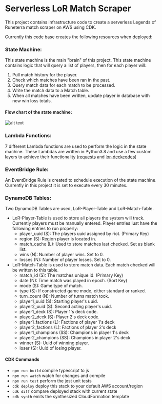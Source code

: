 # Serverless LoR Match Scraper

This project contains infrastructure code to create a serverless Legends of Runeterra match scraper on AWS using CDK.

Currently this code base creates the following resources when deployed:

### State Machine:
This state machine is the main "brain" of this project. This state machine contains logic that will query a list of players, then for each player will:

1. Pull match history for the player.
2. Check which matches have been ran in the past.
3. Query match data for each match to be processed.
4. Write the match data to a Match table.
5. When all matches have been written, update player in database with new win loss totals.

#### Flow chart of the state machine:
![alt text](https://lor-match-scraper-bucket.s3-us-west-2.amazonaws.com/LoRServerlessMatchScraperDiagram.png)

### Lambda Functions:
7 different Lambda functions are used to perform the logic in the state machine. These Lambdas are written in Python3.8 and use a few custom layers to achieve their functionality ([requests](https://requests.readthedocs.io/en/master/) and [lor-deckcodes](https://github.com/Rafalonso/LoRDeckCodesPython))

### EventBridge Rule:
An EventBridge Rule is created to schedule execution of the state machine. Currently in this project it is set to execute every 30 minutes. 

### DynamoDB Tables:
Two DynamoDB Tables are used, LoR-Player-Table and LoR-Match-Table. 
* LoR-Player-Table is used to store all players the system will track. Currently players must be manually entered. Player entries lust have the following entries to run properly:
    * player_uuid (S): The players uuid assigned by riot. (Primary Key)
    * region (S): Region player is located in.
    * match_cache (L): Used to store matches last checked. Set as blank list.
    * wins (N): Number of player wins. Set to 0.
    * losses (N): Number of player losses. Set to 0.
* LoR-Match-Table is used to store match data. Each match checked will be written to this table.
    * match_id (S): The matches unique id. (Primary Key)
    * date (N): Time match was played in epoch. (Sort Key)
    * mode (S): Game type of match.
    * type (S): If constructed game mode, either standard or ranked.
    * turn_count (N): Number of turns match took.
    * player1_uuid (S): Starting player's uuid.
    * player2_uuid (S): Second acting player's uuid.
    * player1_deck (S): Player 1's deck code.
    * player2_deck (S): Player 2's deck code.
    * player1_factions (L): Factions of player 1's deck
    * player2_factions (L): Factions of player 2's deck
    * player1_champions (SS): Champions in player 1's deck
    * player2_champions (SS): Champions in player 2's deck
    * winner (S): Uuid of winning player.
    * loser (S): Uuid of losing player.

#### CDK Commands
*  `npm run build` compile typescript to js
*  `npm run watch` watch for changes and compile
*  `npm run test` perform the jest unit tests
*  `cdk deploy` deploy this stack to your default AWS account/region
*  `cdk diff` compare deployed stack with current state
*  `cdk synth` emits the synthesized CloudFormation template